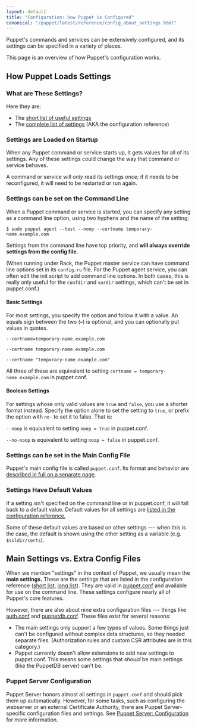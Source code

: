 ```yaml
---
layout: default
title: "Configuration: How Puppet is Configured"
canonical: "/puppet/latest/reference/config_about_settings.html"
---
```


[short list]: ./config_important_settings.html
[conf_ref]: ./configuration.html
[puppet.conf]: ./config_file_main.html
[auth.conf]: ./config_file_auth.html
[puppetdb.conf]: ./config_file_puppetdb.html
[puppetserver_config]: /puppetserver/2.1/configuration.html

Puppet's commands and services can be extensively configured, and its settings can be specified in a variety of places.

This page is an overview of how Puppet's configuration works.

How Puppet Loads Settings
-----

### What are These Settings?

Here they are:

* The [short list of useful settings][short list]
* The [complete list of settings][conf_ref] (AKA the configuration reference)

### Settings are Loaded on Startup

When any Puppet command or service starts up, it gets values for all of its settings. Any of these settings could change the way that command or service behaves.

A command or service will _only_ read its settings _once;_ if it needs to be reconfigured, it will need to be restarted or run again.

### Settings can be set on the Command Line

When a Puppet command or service is started, you can specify any setting as a command line option, using two hyphens and the name of the setting:

    $ sudo puppet agent --test --noop --certname temporary-name.example.com

Settings from the command line have top priority, and **will always override settings from the config file.**

(When running under Rack, the Puppet master service can have command line options set in its `config.ru` file. For the Puppet agent service, you can often edit the init script to add command line options. In both cases, this is really only useful for the `confdir` and `vardir` settings, which can't be set in puppet.conf.)

#### Basic Settings

For most settings, you specify the option and follow it with a value. An equals sign between the two (`=`) is optional, and you can optionally put values in quotes.

`--certname=temporary-name.example.com`

`--certname temporary-name.example.com`

`--certname "temporary-name.example.com"`

All three of these are equivalent to setting `certname = temporary-name.example.com` in puppet.conf.

#### Boolean Settings

For settings whose only valid values are `true` and `false`, you use a shorter format instead. Specify the option alone to set the setting to `true`, or prefix the option with `no-` to set it to false. That is:

`--noop` is equivalent to setting `noop = true` in puppet.conf.

`--no-noop` is equivalent to setting `noop = false` in puppet.conf.

### Settings can be set in the Main Config File

Puppet's main config file is called `puppet.conf`. Its format and behavior are [described in full on a separate page][puppet.conf].

### Settings Have Default Values

If a setting isn't specified on the command line or in puppet.conf, it will fall back to a default value. Default values for all settings are [listed in the configuration reference.][conf_ref]

Some of these default values are based on other settings --- when this is the case, the default is shown using the other setting as a variable (e.g. `$ssldir/certs`).

Main Settings vs. Extra Config Files
-----

When we mention "settings" in the context of Puppet, we usually mean the **main settings.** These are the settings that are listed in the configuration reference ([short list][], [long list][conf_ref]). They are valid in [puppet.conf][] and available for use on the command line. These settings configure nearly all of Puppet's core features.

However, there are also about nine extra configuration files --- things like [auth.conf][] and [puppetdb.conf][]. These files exist for several reasons:

- The main settings only support a few types of values. Some things just can't be configured without complex data structures, so they needed separate files. (Authorization rules and custom CSR attributes are in this category.)
- Puppet currently doesn't allow extensions to add new settings to puppet.conf. This means some settings that _should_ be main settings (like the PuppetDB server) can't be.

### Puppet Server Configuration

Puppet Server honors almost all settings in `puppet.conf` and should pick them up automatically. However, for some tasks, such as configuring the webserver or an external Certificate Authority, there are Puppet Server-specific configuration files and settings. See [Puppet Server: Configuration][puppetserver_config] for more information.

